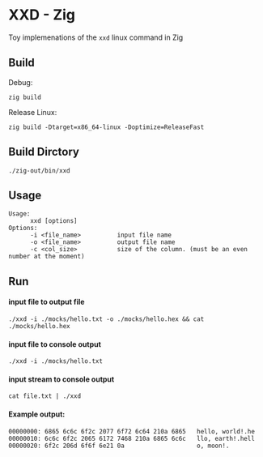 # XXD - Zig

Toy implemenations of the `xxd` linux command in Zig

## Build
Debug:
```shell
zig build
```

Release Linux:
```shell
zig build -Dtarget=x86_64-linux -Doptimize=ReleaseFast
```

## Build Dirctory
```shell
./zig-out/bin/xxd
```

## Usage 
```shell
Usage:
      xxd [options]
Options:
      -i <file_name>          input file name
      -o <file_name>          output file name
      -c <col_size>           size of the column. (must be an even number at the moment)
```

## Run

#### input file to output file
```shell
./xxd -i ./mocks/hello.txt -o ./mocks/hello.hex && cat ./mocks/hello.hex
```

#### input file to console output
```shell
./xxd -i ./mocks/hello.txt
```

#### input stream to console output
```shell
cat file.txt | ./xxd
```

#### Example output:
```
00000000: 6865 6c6c 6f2c 2077 6f72 6c64 210a 6865   hello, world!.he
00000010: 6c6c 6f2c 2065 6172 7468 210a 6865 6c6c   llo, earth!.hell
00000020: 6f2c 206d 6f6f 6e21 0a                    o, moon!.
```
